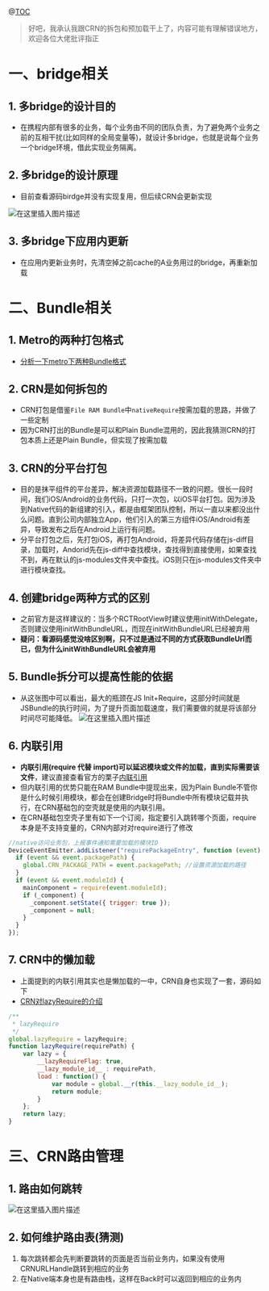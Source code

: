 @[TOC](目录)
> 好吧，我承认我跟CRN的拆包和预加载干上了，内容可能有理解错误地方，欢迎各位大佬批评指正

# 一、bridge相关
## 1. 多bridge的设计目的
 
 - 在携程内部有很多的业务，每个业务由不同的团队负责，为了避免两个业务之前的互相干扰(比如同样的全局变量等)，就设计多bridge，也就是说每个业务一个bridge环境，借此实现业务隔离。

## 2. 多bridge的设计原理
 - 目前查看源码birdge并没有实现复用，但后续CRN会更新实现

![在这里插入图片描述](https://i-blog.csdnimg.cn/blog_migrate/d9d23a65e05fc0413f5c616a0bbce260.png)
## 3. 多bridge下应用内更新
- 在应用内更新业务时，先清空掉之前cache的A业务用过的bridge，再重新加载
# 二、Bundle相关
## 1. Metro的两种打包格式
- [分析一下metro下两种Bundle格式](https://blog.csdn.net/gg_ios/article/details/100663016)
## 2. CRN是如何拆包的
- CRN打包是借鉴`File RAM Bundle`中`nativeRequire`按需加载的思路，并做了一些定制
- 因为CRN打出的Bundle是可以和Plain Bundle混用的，因此我猜测CRN的打包本质上还是Plain Bundle，但实现了按需加载

## 3. CRN的分平台打包
- 目的是抹平组件的平台差异，解决资源加载路径不一致的问题。很长一段时间，我们iOS/Android的业务代码，只打一次包，以iOS平台打包。因为涉及到Native代码的新组建的引入，都是由框架团队控制，所以一直以来都没出什么问题。直到公司内部独立App，他们引入的第三方组件iOS/Android有差异，导致发布之后在Android上运行有问题。
- 分平台打包之后，先打包iOS，再打包Android，将差异代码存储在js-diff目录，加载时，Andorid先在js-diff中查找模块，查找得到直接使用，如果查找不到，再在默认的js-modules文件夹中查找。iOS则只在js-modules文件夹中进行模块查找。

## 4. 创建bridge两种方式的区别
- 之前官方是这样建议的：当多个RCTRootView时建议使用initWithDelegate，否则建议使用initWithBundleURL，而现在initWithBundleURL已经被弃用
- **疑问：看源码感觉没啥区别啊，只不过是通过不同的方式获取BundleUrl而已，但为什么initWithBundleURL会被弃用**

## 5. Bundle拆分可以提高性能的依据
- 从这张图中可以看出，最大的瓶颈在JS Init+Require，这部分时间就是JSBundle的执行时间，为了提升页面加载速度，我们需要做的就是将该部分时间尽可能降低。
![在这里插入图片描述](https://i-blog.csdnimg.cn/blog_migrate/92e3df6b1bc77013a464a9d87037f736.jpeg#pic_center)

## 6. 内联引用
- **内联引用(require 代替 import)可以延迟模块或文件的加载，直到实际需要该文件**，建议直接查看官方的栗子[内联引用](https://reactnative.cn/docs/performance/#%E6%8B%86%E5%8C%85ram-bundles-%E5%92%8C%E5%86%85%E8%81%94%E5%BC%95%E7%94%A8)
- 但内联引用的优势只能在RAM Bundle中提现出来，因为Plain Bundle不管你是什么时候引用模块，都会在创建Bridge时将Bundle中所有模块记载并执行，在CRN基础包的空壳就是使用的内联引用。
- 在CRN基础包空壳子里有如下一个订阅，指定要引入跳转哪个页面，require本身是不支持变量的，CRN内部对对require进行了修改
```javascript
//native访问业务包，上报事件通知需要加载的模块ID
DeviceEventEmitter.addListener("requirePackageEntry", function (event) {
  if (event && event.packagePath) {
    global.CRN_PACKAGE_PATH = event.packagePath; //设置资源加载的路径
  }
  if (event && event.moduleId) {
    mainComponent = require(event.moduleId);
    if (_component) {
      _component.setState({ trigger: true });
      _component = null;
    }
  }
});
```

## 7. CRN中的懒加载
- 上面提到的内联引用其实也是懒加载的一中，CRN自身也实现了一套，源码如下
- [CRN对lazyRequire的介绍](https://github.com/ctripcorp/CRN/blob/master/resources/lazyRequire.md)
```javascript
/**
 * lazyRequire
 */
global.lazyRequire = lazyRequire;
function lazyRequire(requirePath) {
    var lazy = {
        __lazyRequireFlag: true,
        __lazy_module_id__ : requirePath,
        load : function() {
            var module = global.__r(this.__lazy_module_id__);
            return module;
        }
    };
    return lazy;
}
```
# 三、CRN路由管理
## 1. 路由如何跳转
![在这里插入图片描述](https://i-blog.csdnimg.cn/blog_migrate/1c7cb1ce553c16d5b153cf1b4883745c.png#pic_center)

## 2. 如何维护路由表(猜测)
1. 每次跳转都会先判断要跳转的页面是否当前业务内，如果没有使用CRNURLHandle跳转到相应的业务
2. 在Native端本身也是有路由栈，这样在Back时可以返回到相应的业务内

